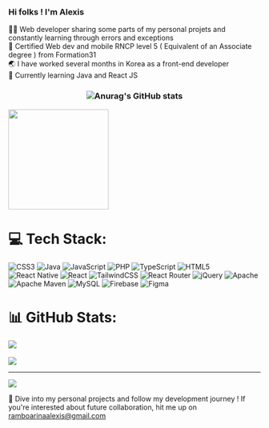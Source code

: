 <!-- Basic profile -->
### Hi folks ! I'm Alexis

👨‍💻 Web developer sharing some parts of my personal projets and constantly learning through errors and exceptions<br>
📜 Certified Web dev and mobile RNCP level 5 ( Equivalent of an Associate degree ) from Formation31<br>
🌏 I have worked several months in Korea as a front-end developer<br>
🧠 Currently learning Java and React JS<br>

<!-- Statistics -->
### <center>![Anurag's GitHub stats](https://github-readme-stats.vercel.app/api?username=alexisr91&show_icons=true&theme=merko)</center>

<a href="https://github.com/anuraghazra/convoychat">
  <img height=200 align="center" src="https://github-readme-stats.vercel.app/api/top-langs?username=alexisr91&layout=compact&langs_count=8&card_width=320" />
</a> 

# 💻 Tech Stack:
![CSS3](https://img.shields.io/badge/css3-%231572B6.svg?style=for-the-badge&logo=css3&logoColor=white) ![Java](https://img.shields.io/badge/java-%23ED8B00.svg?style=for-the-badge&logo=openjdk&logoColor=white) ![JavaScript](https://img.shields.io/badge/javascript-%23323330.svg?style=for-the-badge&logo=javascript&logoColor=%23F7DF1E) ![PHP](https://img.shields.io/badge/php-%23777BB4.svg?style=for-the-badge&logo=php&logoColor=white) ![TypeScript](https://img.shields.io/badge/typescript-%23007ACC.svg?style=for-the-badge&logo=typescript&logoColor=white) ![HTML5](https://img.shields.io/badge/html5-%23E34F26.svg?style=for-the-badge&logo=html5&logoColor=white) ![React Native](https://img.shields.io/badge/react_native-%2320232a.svg?style=for-the-badge&logo=react&logoColor=%2361DAFB) ![React](https://img.shields.io/badge/react-%2320232a.svg?style=for-the-badge&logo=react&logoColor=%2361DAFB) ![TailwindCSS](https://img.shields.io/badge/tailwindcss-%2338B2AC.svg?style=for-the-badge&logo=tailwind-css&logoColor=white) ![React Router](https://img.shields.io/badge/React_Router-CA4245?style=for-the-badge&logo=react-router&logoColor=white) ![jQuery](https://img.shields.io/badge/jquery-%230769AD.svg?style=for-the-badge&logo=jquery&logoColor=white) ![Apache](https://img.shields.io/badge/apache-%23D42029.svg?style=for-the-badge&logo=apache&logoColor=white) ![Apache Maven](https://img.shields.io/badge/Apache%20Maven-C71A36?style=for-the-badge&logo=Apache%20Maven&logoColor=white) ![MySQL](https://img.shields.io/badge/mysql-4479A1.svg?style=for-the-badge&logo=mysql&logoColor=white) ![Firebase](https://img.shields.io/badge/firebase-a08021?style=for-the-badge&logo=firebase&logoColor=ffcd34) ![Figma](https://img.shields.io/badge/figma-%23F24E1E.svg?style=for-the-badge&logo=figma&logoColor=white)


# 📊 GitHub Stats:
![](https://github-readme-stats.vercel.app/api?username=alexisr91&theme=dark&hide_border=false&include_all_commits=false&count_private=false)<br><br>
![](https://github-readme-streak-stats.herokuapp.com/?user=alexisr91&theme=dark&hide_border=false)<br/>

<!-- Viewer count-->
---
[![](https://visitcount.itsvg.in/api?id=alexisr91&icon=0&color=0)](https://visitcount.itsvg.in)

<!-- Proudly created with GPRM ( https://gprm.itsvg.in ) -->

🚀 Dive into my personal projects and follow my development journey ! If you're interested about future collaboration, hit me up on ramboarinaalexis@gmail.com<br>
